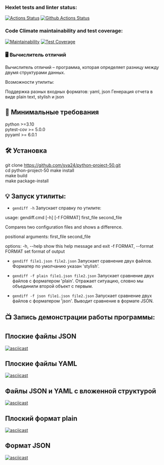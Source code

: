 ### Hexlet tests and linter status:
[![Actions Status](https://github.com/sva24/python-project-50/actions/workflows/hexlet-check.yml/badge.svg)](https://github.com/sva24/python-project-50/actions)
[![Github Actions Status](https://github.com/sva24/python-project-50/workflows/Python%20CI/badge.svg)](https://github.com/hexlet-boilerplates//sva24/python-project-50)
### Code Climate maintainability and test coverage:
[![Maintainability](https://api.codeclimate.com/v1/badges/020fc5d7072cab8e21cf/maintainability)](https://codeclimate.com/github/sva24/python-project-50/maintainability)
[![Test Coverage](https://api.codeclimate.com/v1/badges/020fc5d7072cab8e21cf/test_coverage)](https://codeclimate.com/github/sva24/python-project-50/test_coverage)


### 🖥️ Вычислитель отличий
Вычислитель отличий – программа, которая определяет разницу между двумя структурами данных. 

Возможности утилиты:

Поддержка разных входных форматов: yaml, json
Генерация отчета в виде plain text, stylish и json

## 🔨 Минимальные требования
python >=3.10  
pytest-cov >= 5.0.0  
pyyaml >= 6.0.1  

## 🛠️ Установка
git clone https://github.com/sva24/python-project-50.git  
cd python-project-50
make install  
make build   
make package-install


## 💡 Запуск утилиты:

- `gendiff -h`
  Запускает справку по утилите:

usage: gendiff.cmd [-h] [-f FORMAT] first_file second_file

Compares two configuration files and shows a difference.

positional arguments:
  first_file
  second_file

options:
  -h, --help            show this help message and exit
  -f FORMAT, --format FORMAT
                        set format of output

- `gendiff file1.json file2.json`
Запускает сравнение двух файлов. Форматер по умолчанию указан 'stylish'.

- `gendiff -f plain file1.json file2.json`
Запускает сравнение двух файлов с форматером 'plain'. Отражает ситуацию, словно мы объединили второй объект с первым.

- `gendiff -f json file1.json file2.json`
Запускает сравнение двух файлов с форматером 'json'. Выводит сравнение в формате JSON.


## 📺 Запись демонстрации работы программы:

## Плоские файлы JSON
[![asciicast](https://asciinema.org/a/c2P7s1rGdb7qo5nNroghUrv3r.svg)](https://asciinema.org/a/c2P7s1rGdb7qo5nNroghUrv3r)

##  Плоские файлы YAML
[![asciicast](https://asciinema.org/a/lTi3WnUhmbEa00HIshMGqhTz6.svg)](https://asciinema.org/a/lTi3WnUhmbEa00HIshMGqhTz6)

## Файлы JSON и YAML с вложенной структурой
[![asciicast](https://asciinema.org/a/od3RZ3QppXcxK3Nu2WvwJ6dAK.svg)](https://asciinema.org/a/od3RZ3QppXcxK3Nu2WvwJ6dAK)

## Плоский формат plain
[![asciicast](https://asciinema.org/a/ESeW3HKqfBmzVlL0m0wCILrSG.svg)](https://asciinema.org/a/ESeW3HKqfBmzVlL0m0wCILrSG)

## Формат JSON
[![asciicast](https://asciinema.org/a/e9kauiqyzTr7Hok4YHmS5oDxV.svg)](https://asciinema.org/a/e9kauiqyzTr7Hok4YHmS5oDxV)
